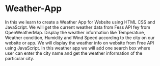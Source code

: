 # Weather-App

In this we learn to create a Weather App for Website using HTML CSS and JavaScript.
We will get the current weather data from Fess API fey from OpenWeatherMap.
Display the weather information like Temperature, Weather condition, Humidity and Wind Speed according to the city on our website or app.
We will display the weather info on website from Free API using JavaScript.
In this weather app we will add one search box where user can enter the city name and get the weather information of the particular city.

